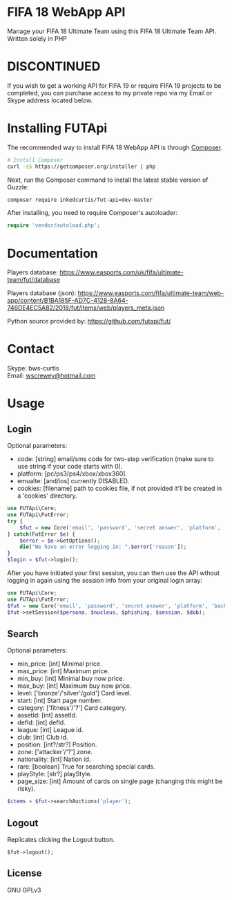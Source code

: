 <!--
  Title: FIFA 18 WebApp API
  Description: A simply way to manage your FIFA 18 Ultimate Team with a PHP framework..
  Author: Curtis Crewe
  -->

FIFA 18 WebApp API
=============

Manage your FIFA 18 Ultimate Team using this FIFA 18 Ultimate Team API.
Written solely in PHP

DISCONTINUED
=======
If you wish to get a working API for FIFA 19 or require FIFA 19 projects to be completed, you can purchase access to my private repo via my Email or Skype address located below.

Installing FUTApi
=======

The recommended way to install FIFA 18 WebApp API is through
[Composer](http://getcomposer.org).

```bash
# Install Composer
curl -sS https://getcomposer.org/installer | php
```

Next, run the Composer command to install the latest stable version of Guzzle:

```bash
composer require inkedcurtis/fut-api=dev-master
```

After installing, you need to require Composer's autoloader:

```php
require 'vendor/autoload.php';
```

Documentation
=============

Players database: https://www.easports.com/uk/fifa/ultimate-team/fut/database

Players database (json): https://www.easports.com/fifa/ultimate-team/web-app/content/B1BA185F-AD7C-4128-8A64-746DE4EC5A82/2018/fut/items/web/players_meta.json

Python source provided by: https://github.com/futapi/fut/

Contact
=======

Skype: bws-curtis<br/>
Email: wscrewey@hotmail.com

Usage
=====

Login
-----

Optional parameters:

- code: [string] email/sms code for two-step verification (make sure to use string if your code starts with 0).
- platform: [pc/ps3/ps4/xbox/xbox360].
- emualte: [and/ios] currently DISABLED.
- cookies: [filename] path to cookies file, if not provided it'll be created in a 'cookies' directory.

```php
use FUTApi\Core;
use FUTApi\FutError;
try {
    $fut = new Core('email', 'password', 'secret answer', 'platform', 'backup_code');
} catch(FutError $e) {
    $error = $e->GetOptions();
    die("We have an error logging in: ".$error['reason']);
}
$login = $fut->login();
```

After you have initiated your first session, you can then use the API wthout logging in again using the session info from your original login array:

```php
use FUTApi\Core;
use FUTApi\FutError;
$fut = new Core('email', 'password', 'secret answer', 'platform', 'backup_code');
$fut->setSession($persona, $nucleus, $phishing, $session, $dob);
```

    
Search
------

Optional parameters:

- min_price: [int] Minimal price.
- max_price: [int] Maximum price.
- min_buy: [int] Minimal buy now price.
- max_buy: [int] Maximum buy now price.
- level: ['bronze'/'silver'/gold'] Card level.
- start: [int] Start page number.
- category: ['fitness'/'?'] Card category.
- assetId: [int] assetId.
- defId: [int] defId.
- league: [int] League id.
- club: [int] Club id.
- position: [int?/str?] Position.
- zone: ['attacker'/'?'] zone.
- nationality: [int] Nation id.
- rare: [boolean] True for searching special cards.
- playStyle: [str?] playStyle.
- page_size: [int] Amount of cards on single page (changing this might be risky).

```php
$items = $fut->searchAuctions('player');
```
    
Logout
------

Replicates clicking the Logout button.

    $fut->logout();


License
-------

GNU GPLv3

